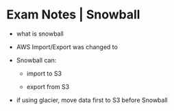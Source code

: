# Exam Notes | Snowball

* what is snowball

* AWS Import/Export was changed to 

* Snowball can:

    * import to S3

    * export from S3

* if using glacier, move data first to S3 before Snowball
